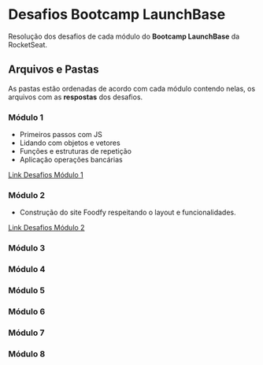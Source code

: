 ﻿# Desafios Bootcamp LaunchBase

Resolução dos desafios de cada módulo do **Bootcamp LaunchBase** da RocketSeat.


## Arquivos e Pastas

As pastas estão ordenadas de acordo com cada módulo contendo nelas, os arquivos com as **respostas** dos desafios.

### Módulo 1

 - Primeiros passos com JS
 - Lidando com objetos e vetores
 - Funções e estruturas de repetição
 - Aplicação operações bancárias
 
 [Link Desafios Módulo 1](https://github.com/Rocketseat/bootcamp-launchbase-desafios-01)
 
 
 ### Módulo 2

 - Construção do site Foodfy respeitando o layout e funcionalidades.

 [Link Desafios Módulo 2](https://github.com/Rocketseat/bootcamp-launchbase-desafios-02)
 
 
 ### Módulo 3
 ### Módulo 4
 ### Módulo 5
 ### Módulo 6
 ### Módulo 7
 ### Módulo 8

